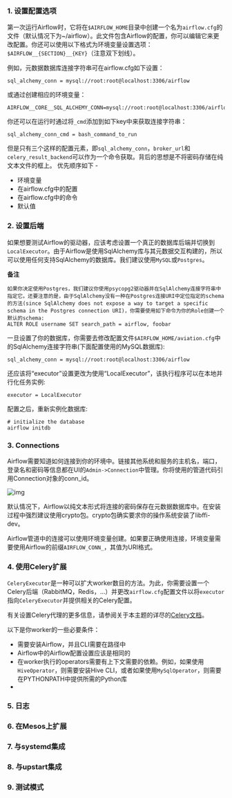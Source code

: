 ### 1. 设置配置选项

第一次运行Airflow时，它将在`$AIRFLOW_HOME`目录中创建一个名为`airflow.cfg`的文件（默认情况下为~/airflow）。此文件包含Airflow的配置，你可以编辑它来更改配置。你还可以使用以下格式为环境变量设置选项：`$AIRFLOW__{SECTION}__{KEY}`（注意双下划线）。

例如，元数据数据库连接字符串可在airflow.cfg如下设置：
```
sql_alchemy_conn = mysql://root:root@localhost:3306/airflow
```
或通过创建相应的环境变量：
```
AIRFLOW__CORE__SQL_ALCHEMY_CONN=mysql://root:root@localhost:3306/airflow
```
你还可以在运行时通过将`_cmd`添加到如下key中来获取连接字符串：
```
sql_alchemy_conn_cmd = bash_command_to_run
```

但是只有三个这样的配置元素，即`sql_alchemy_conn`，`broker_url`和`celery_result_backend`可以作为一个命令获取。背后的思想是不将密码存储在纯文本文件的框上。 优先顺序如下 -
- 环境变量
- 在airflow.cfg中的配置
- 在airflow.cfg中的命令
- 默认值


### 2. 设置后端

如果想要测试Airflow的驱动器，应该考虑设置一个真正的数据库后端并切换到`LocalExecutor`。由于Airflow是使用SqlAlchemy库与其元数据交互构建的，所以可以使用任何支持SqlAlchemy的数据库。我们建议使用`MySQL`或`Postgres`。

**备注**
```
如果你决定使用Postgres，我们建议你使用psycopg2驱动器并在SqlAlchemy连接字符串中指定它。还要注意的是，由于SqlAlchemy没有一种在Postgres连接URI中定位指定的schema的方法(since SqlAlchemy does not expose a way to target a specific schema in the Postgres connection URI)，你需要使用如下命令为你的Role创建一个默认的schema:
ALTER ROLE username SET search_path = airflow, foobar
```
一旦设置了你的数据库，你需要去修改配置文件`$AIRFLOW_HOME/aviation.cfg`中的SqlAlchemy连接字符串(下面配置使用的MySQL数据库):
```
sql_alchemy_conn = mysql://root:root@localhost:3306/airflow
```
还应该将“executor”设置更改为使用“LocalExecutor”，该执行程序可以在本地并行化任务实例:
```
executor = LocalExecutor
```
配置之后，重新实例化数据库:
```
# initialize the database
airflow initdb
```

### 3. Connections

Airflow需要知道如何连接到你的环境中。链接其他系统和服务的主机名，端口，登录名和密码等信息都在UI的`Admin->Connection`中管理。你将使用的管道代码引用Connection对象的conn_id。

![img](http://airflow.incubator.apache.org/_images/connections.png)

默认情况下，Airflow以纯文本形式将连接的密码保存在元数据数据库中。在安装过程中强烈建议使用crypto包。crypto包确实要求你的操作系统安装了libffi-dev。

Airflow管道中的连接可以使用环境变量创建。如果要正确使用连接，环境变量需要使用Airflow的前缀`AIRFLOW_CONN_`，其值为URI格式。

### 4. 使用Celery扩展

`CeleryExecutor`是一种可以扩大worker数目的方法。为此，你需要设置一个Celery后端（RabbitMQ，Redis，...）并更改`airflow.cfg`配置文件以将`executor`指向`CeleryExecutor`并提供相关的Celery配置。

有关设置Celery代理的更多信息，请参阅关于本主题的详尽的[Celery文档](http://docs.celeryproject.org/en/latest/getting-started/brokers/index.html)。

以下是你worker的一些必要条件：
- 需要安装Airflow，并且CLI需要在路径中
- Airflow中的Airflow配置设置应该是相同的
- 在worker执行的operators需要有上下文需要的依赖。例如，如果使用`HiveOperator`，则需要安装Hive CLI，或者如果使用`MySqlOperator`，则需要在PYTHONPATH中提供所需的Python库
- 

### 5. 日志

### 6. 在Mesos上扩展

### 7. 与systemd集成

### 8. 与upstart集成

### 9. 测试模式

